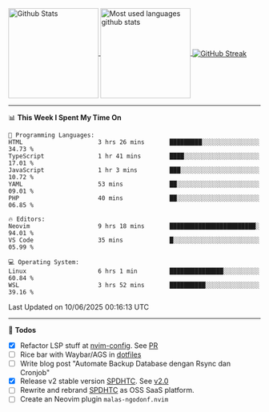 <a href="https://github.com/anuraghazra/github-readme-stats">
  <img 
        height=180
        align="center" 
        src="https://github-readme-stats.vercel.app/api?username=rizkyilhampra&rank_icon=github&show_icons=true&theme=catppuccin_mocha&hide_border=true&include_all_commits=true&count_private=true&card_width=270" 
        alt="Github Stats" 
    />
</a>
<a href="https://github.com/anuraghazra/github-readme-stats">
  <img 
        height=180
        align="center" 
        src="https://github-readme-stats.vercel.app/api/top-langs/?username=rizkyilhampra&layout=compact&theme=catppuccin_mocha&hide_border=true&langs_count=8" 
        alt="Most used languages github stats" 
    />
</a>
<a href="https://git.io/streak-stats"><img src="https://streak-stats.demolab.com?user=rizkyilhampra&theme=catppuccin-mocha&hide_border=true" align="center" alt="GitHub Streak" /></a>

---

<!--START_SECTION:waka-->
📊 **This Week I Spent My Time On** 

```text
💬 Programming Languages: 
HTML                     3 hrs 26 mins       █████████░░░░░░░░░░░░░░░░   34.73 % 
TypeScript               1 hr 41 mins        ████░░░░░░░░░░░░░░░░░░░░░   17.01 % 
JavaScript               1 hr 3 mins         ███░░░░░░░░░░░░░░░░░░░░░░   10.72 % 
YAML                     53 mins             ██░░░░░░░░░░░░░░░░░░░░░░░   09.01 % 
PHP                      40 mins             ██░░░░░░░░░░░░░░░░░░░░░░░   06.85 % 

🔥 Editors: 
Neovim                   9 hrs 18 mins       ████████████████████████░   94.01 % 
VS Code                  35 mins             █░░░░░░░░░░░░░░░░░░░░░░░░   05.99 % 

💻 Operating System: 
Linux                    6 hrs 1 min         ███████████████░░░░░░░░░░   60.84 % 
WSL                      3 hrs 52 mins       ██████████░░░░░░░░░░░░░░░   39.16 % 
```


 Last Updated on 10/06/2025 00:16:13 UTC
<!--END_SECTION:waka-->

---

📒 **Todos**
<br>
- [x] Refactor LSP stuff at [nvim-config](https://github.com/rizkyilhampra/nvim-config). See [PR](https://github.com/rizkyilhampra/nvim-config/pull/9)
- [ ] Rice bar with Waybar/AGS in [dotfiles](https://github.com/rizkyilhampra/dotfiles)
- [ ] Write blog post "Automate Backup Database dengan Rsync dan Cronjob"
- [x] Release v2 stable version [SPDHTC](https://github.com/rizkyilhampra/spdhtc). See [v2.0](https://github.com/rizkyilhampra/spdhtc/releases/tag/v2.0)
- [ ] Rewrite and rebrand [SPDHTC](https://github.com/rizkyilhampra/spdhtc) as OSS SaaS platform.
- [ ] Create an Neovim plugin `malas-ngodonf.nvim`
